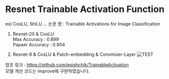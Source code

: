 # Resnet Trainable Activation Function
ex) CosLU, ShiLU ...
논문 명 : Trainable Activations for Image Classification  
1) Resnet-20 & CosLU  
Max Accuracy : 0.899  
Papaer Accuracy : 0.904

2) Resnet-8 & CosLU & Patch-embedding & Convmixer-Layer
![TEST](https://github.com/user-attachments/assets/5b40b0cd-052d-4c3f-a6ff-ef46002fa2d0)

참조 링크 : https://github.com/epishchik/TrainableActivation  
모델 개선 코드는 improve에 구현하였습니다.
